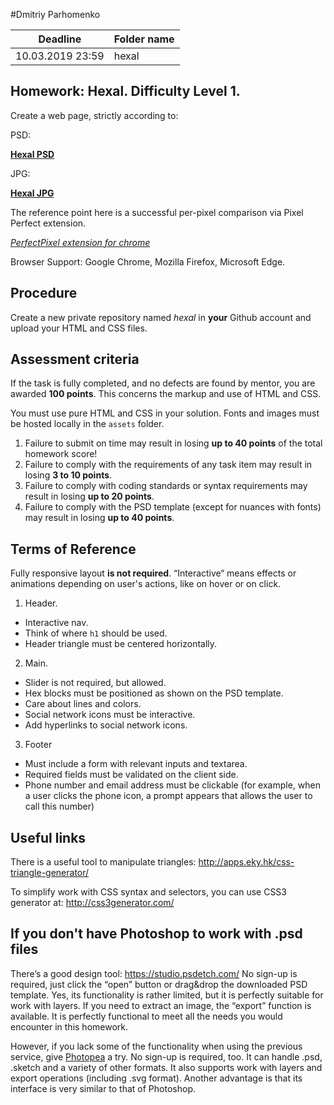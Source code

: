 #Dmitriy Parhomenko

| Deadline  | Folder name |
|-----------|-------------|
| 10.03.2019 23:59 | hexal |


## Homework: Hexal. Difficulty Level 1.

Create a web page, strictly according to:

PSD:

**[Hexal PSD](https://www.dropbox.com/s/vvd768cjmxku6yh/hexal.psd?dl=0)**

JPG:

**[Hexal JPG](https://www.dropbox.com/s/j9t88vx864lis35/hexal.jpg?dl=0)**

The reference point here is a successful per-pixel comparison via Pixel Perfect extension.

*[PerfectPixel extension for chrome](https://chrome.google.com/webstore/detail/perfectpixel-by-welldonec/dkaagdgjmgdmbnecmcefdhjekcoceebi?hl=en)*

Browser Support: Google Chrome, Mozilla Firefox, Microsoft Edge.


## Procedure

Create a new private repository named *hexal* in **your** Github account and upload your HTML and CSS files.

## Assessment criteria

If the task is fully completed, and no defects are found by mentor, you are awarded **100 points**. This concerns the markup and use of HTML and CSS.

You must use pure HTML and CSS in your solution. Fonts and images must be hosted locally in the `assets` folder.

1. Failure to submit on time may result in losing **up to 40 points** of the total homework score!
2. Failure to comply with the requirements of any task item may result in losing **3 to 10 points**.
3. Failure to comply with coding standards or syntax requirements may result in losing **up to 20 points**.
4. Failure to comply with the PSD template (except for nuances with fonts) may result in losing **up to 40 points**.

## Terms of Reference

Fully responsive layout **is not required**.
“Interactive“ means effects or animations depending on user's actions, like on hover or on click.

1. Header.
- Interactive nav.
- Think of where `h1` should be used.
- Header triangle must be centered horizontally.

2. Main.
- Slider is not required, but allowed.
- Hex blocks must be positioned as shown on the PSD template.
- Care about lines and colors.
- Social network icons must be interactive.
- Add hyperlinks to social network icons.

3. Footer
- Must include a form with relevant inputs and textarea.
- Required fields must be validated on the client side.
- Phone number and email address must be clickable (for example, when a user clicks the phone icon, a prompt appears that allows the user to call this number)


## Useful links
There is a useful tool to manipulate triangles:
http://apps.eky.hk/css-triangle-generator/

To simplify work with CSS syntax and selectors, you can use CSS3 generator at:
http://css3generator.com/

## If you don't have Photoshop to work with .psd files
There’s a good design tool: https://studio.psdetch.com/
No sign-up is required, just click the “open” button or drag&drop the downloaded PSD template. Yes, its functionality is rather limited, but it is perfectly suitable for work with layers.
If you need to extract an image, the “export” function is available.
It is perfectly functional to meet all the needs you would encounter in this homework.

However, if you lack some of the functionality when using the previous service, give [Photopea](https://www.photopea.com/) a try.
No sign-up is required, too. It can handle .psd, .sketch and a variety of other formats.
It also supports work with layers and export operations (including .svg format).
Another advantage is that its interface is very similar to that of Photoshop.

